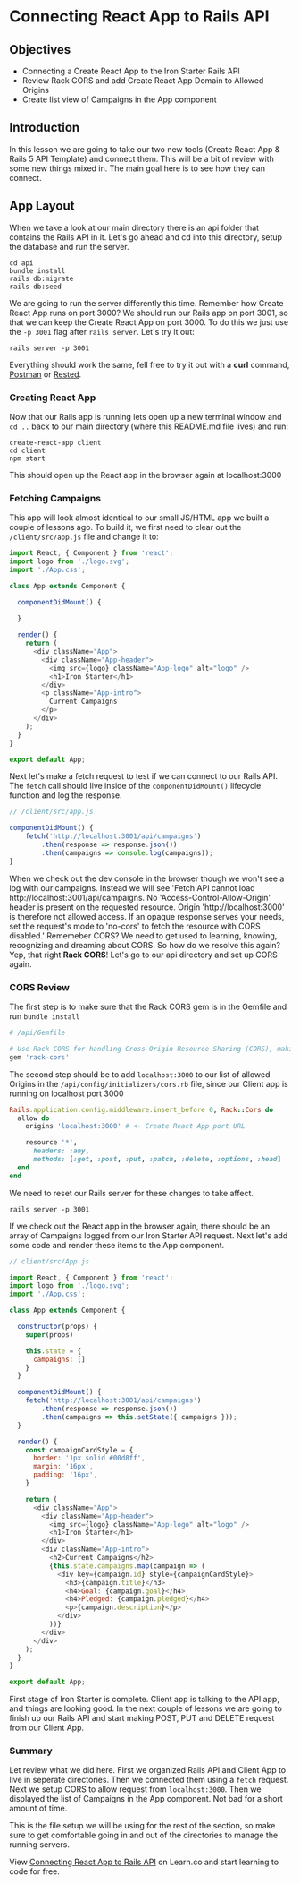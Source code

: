 # Connecting React App to Rails API

## Objectives

* Connecting a Create React App to the Iron Starter Rails API
* Review Rack CORS and add Create React App Domain to Allowed Origins
* Create list view of Campaigns in the App component

## Introduction

In this lesson we are going to take our two new tools (Create React App & Rails 5 API Template) and connect them. This will be a bit of review with some new things mixed in. The main goal here is to see how they can connect. 

## App Layout

When we take a look at our main directory there is an api folder that contains the Rails API in it. Let's go ahead and cd into this directory, setup the database and run the server. 

```
cd api 
bundle install 
rails db:migrate
rails db:seed
```

We are going to run the server differently this time. Remember how Create React App runs on port 3000? We should run our Rails app on port 3001, so that we can keep the Create React App on port 3000. To do this we just use the `-p 3001` flag after `rails server`. Let's try it out:

```
rails server -p 3001
```

Everything should work the same, fell free to try it out with a __curl__ command, [Postman](https://chrome.google.com/webstore/detail/postman/fhbjgbiflinjbdggehcddcbncdddomop) or [Rested](https://itunes.apple.com/us/app/rested-simple-http-requests/id421879749?mt=12).

### Creating React App

Now that our Rails app is running lets open up a new terminal window and `cd ..` back to our main directory (where this README.md file lives) and run:

```
create-react-app client
cd client
npm start
```

This should open up the React app in the browser again at localhost:3000

### Fetching Campaigns

This app will look almost identical to our small JS/HTML app we built a couple of lessons ago. To build it, we first need to clear out the `/client/src/app.js` file and change it to:

```javascript 
import React, { Component } from 'react';
import logo from './logo.svg';
import './App.css';

class App extends Component {

  componentDidMount() {

  }
  
  render() {
    return (
      <div className="App">
        <div className="App-header">
          <img src={logo} className="App-logo" alt="logo" />
          <h1>Iron Starter</h1>
        </div>
        <p className="App-intro">
          Current Campaigns
        </p>
      </div>
    );
  }
}

export default App;
``` 

Next let's make a fetch request to test if we can connect to our Rails API. The `fetch` call should live inside of the `componentDidMount()` lifecycle function and log the response. 

```javascript
// /client/src/app.js

componentDidMount() {
    fetch('http://localhost:3001/api/campaigns')
        .then(response => response.json())
        .then(campaigns => console.log(campaigns));
}
```

When we check out the dev console in the browser though we won't see a log with our campaigns. Instead we will see 'Fetch API cannot load http://localhost:3001/api/campaigns. No 'Access-Control-Allow-Origin' header is present on the requested resource. Origin 'http://localhost:3000' is therefore not allowed access. If an opaque response serves your needs, set the request's mode to 'no-cors' to fetch the resource with CORS disabled.' Rememeber CORS? We need to get used to learning, knowing, recognizing and dreaming about CORS. So how do we resolve this again? Yep, that right __Rack CORS__! Let's go to our api directory and set up CORS again. 

### CORS Review

The first step is to make sure that the Rack CORS gem is in the Gemfile and run `bundle install`

```ruby 
# /api/Gemfile 

# Use Rack CORS for handling Cross-Origin Resource Sharing (CORS), making cross-origin AJAX possible
gem 'rack-cors'
```

The second step should be to add `localhost:3000` to our list of allowed Origins in the `/api/config/initializers/cors.rb` file, since our Client app is running on localhost port 3000

```ruby 
Rails.application.config.middleware.insert_before 0, Rack::Cors do
  allow do
    origins 'localhost:3000' # <- Create React App port URL

    resource '*',
      headers: :any,
      methods: [:get, :post, :put, :patch, :delete, :options, :head]
  end
end
```

We need to reset our Rails server for these changes to take affect.

```
rails server -p 3001
```

If we check out the React app in the browser again, there should be an array of Campaigns logged from our Iron Starter API request. Next let's add some code and render these items to the App component.

```javascript 
// client/src/App.js

import React, { Component } from 'react';
import logo from './logo.svg';
import './App.css';

class App extends Component {

  constructor(props) {
    super(props)

    this.state = {
      campaigns: []
    }
  }

  componentDidMount() {
    fetch('http://localhost:3001/api/campaigns')
        .then(response => response.json())
        .then(campaigns => this.setState({ campaigns }));
  } 

  render() {
    const campaignCardStyle = {
      border: '1px solid #00d8ff',
      margin: '16px',
      padding: '16px',
    }

    return (
      <div className="App">
        <div className="App-header">
          <img src={logo} className="App-logo" alt="logo" />
          <h1>Iron Starter</h1>
        </div>
        <div className="App-intro">
          <h2>Current Campaigns</h2>
          {this.state.campaigns.map(campaign => (
            <div key={campaign.id} style={campaignCardStyle}>
              <h3>{campaign.title}</h3>
              <h4>Goal: {campaign.goal}</h4>
              <h4>Pledged: {campaign.pledged}</h4>
              <p>{campaign.description}</p>
            </div>
          ))}
        </div>
      </div>
    );
  }
}

export default App;
```

First stage of Iron Starter is complete. Client app is talking to the API app, and things are looking good. In the next couple of lessons we are going to finish up our Rails API and start making POST, PUT and DELETE request from our Client App. 

### Summary

Let review what we did here. FIrst we organized Rails API and Client App to live in seperate directories. Then we connected them using a `fetch` request. Next we setup CORS to allow request from `localhost:3000`. Then we displayed the list of Campaigns in the App component. Not bad for a short amount of time. 

This is the file setup we will be using for the rest of the section, so make sure to get comfortable going in and out of the directories to manage the running servers.

<p class='util--hide'>View <a href='https://learn.co/lessons/connecting-react-app-to-rails-api'>Connecting React App to Rails API</a> on Learn.co and start learning to code for free.</p>